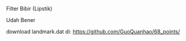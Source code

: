Filter Bibir (Lipstik)

Udah Bener

download landmark.dat di:
https://github.com/GuoQuanhao/68_points/
